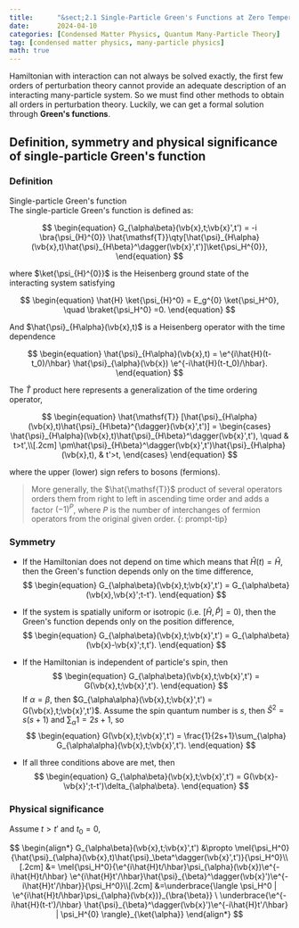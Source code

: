 ```yaml
---
title:      "&sect;2.1 Single-Particle Green's Functions at Zero Temperature (Fermions)"
date:       2024-04-10
categories: [Condensed Matter Physics, Quantum Many-Particle Theory]
tag: [condensed matter physics, many-particle physics]
math: true
---
```

Hamiltonian  with interaction can not always be solved exactly, the first few orders of perturbation theory cannot provide an adequate description of an interacting many-particle system. So we must find other methods to obtain all orders in perturbation theory. Luckily, we can get a formal solution through **Green's functions**.

## Definition, symmetry and physical significance of single-particle Green's function
### Definition
<div class="box-info" markdown="1">
<div class="title"> Single-particle Green's function </div>
The single-particle Green's function is defined as:

$$
\begin{equation}
G_{\alpha\beta}(\vb{x},t;\vb{x}',t') = -i \bra{\psi_{H}^{0}} \hat{\mathsf{T}}\qty[\hat{\psi}_{H\alpha}(\vb{x},t)\hat{\psi}_{H\beta}^\dagger(\vb{x}',t')]\ket{\psi_H^{0}},
\end{equation}
$$

</div>


where $\ket{\psi_{H}^{0}}$ is the Heisenberg ground state of the interacting system satisfying

$$
\begin{equation}
\hat{H} \ket{\psi_{H}^0} = E_g^{0} \ket{\psi_H^0}, \quad \braket{\psi_H^0} =0.
\end{equation}
$$

And $\hat{\psi}_{H\alpha}(\vb{x},t)$ is a Heisenberg operator with the time dependence

$$
\begin{equation}
\hat{\psi}_{H\alpha}(\vb{x},t) = \e^{i\hat{H}(t-t_0)/\hbar} \hat{\psi}_{\alpha}(\vb{x}) \e^{-i\hat{H}(t-t_0)/\hbar}.
\end{equation}
$$

The $\hat{T}$ product here represents a generalization of the time ordering operator,

$$
\begin{equation}
    \hat{\mathsf{T}} [\hat{\psi}_{H\alpha}(\vb{x},t)\hat{\psi}_{H\beta}^{\dagger}(\vb{x}',t')] = \begin{cases}
        \hat{\psi}_{H\alpha}(\vb{x},t)\hat{\psi}_{H\beta}^\dagger(\vb{x}',t'), \quad & t>t',\\[.2cm]
        \pm\hat{\psi}_{H\beta}^\dagger(\vb{x}',t')\hat{\psi}_{H\alpha}(\vb{x},t), & t'>t,
    \end{cases}
\end{equation}
$$

where the upper (lower) sign refers to bosons (fermions).

> More generally, the $\hat{\mathsf{T}}$ product of several operators orders them from right to left in ascending time order and adds a factor $(-1)^{P}$, where $P$ is the number of interchanges of fermion operators from the original given order.
{: prompt-tip}

### Symmetry
- If the Hamiltonian does not depend on time which means that $\hat{H}(t) = \hat{H}$, then the Green's function depends only on the time difference,
$$
\begin{equation}
G_{\alpha\beta}(\vb{x},t;\vb{x}',t') = G_{\alpha\beta}(\vb{x},\vb{x}';t-t').
\end{equation}
$$

- If the system is spatially uniform or isotropic (i.e. $[\hat{H},\hat{P}] = 0$), then the Green's function depends only on the position difference,
$$
\begin{equation}
    G_{\alpha\beta}(\vb{x},t;\vb{x}',t') = G_{\alpha\beta}(\vb{x}-\vb{x}';t,t').
\end{equation}
$$

- If the Hamiltonian is independent of particle's spin, then
$$
\begin{equation}
    G_{\alpha\beta}(\vb{x},t;\vb{x}',t') = G(\vb{x},t;\vb{x}',t').
\end{equation}
$$
If $\alpha=\beta$, then $G_{\alpha\alpha}(\vb{x},t;\vb{x}',t') = G(\vb{x},t;\vb{x}',t')$. Assume the spin quantum number is $s$, then $\hat{S}^2 = s(s+1)$ and $\displaystyle{\sum_{\alpha}1 = 2s+1}$, so
$$
\begin{equation}
G(\vb{x},t;\vb{x}',t') = \frac{1}{2s+1}\sum_{\alpha} G_{\alpha\alpha}(\vb{x},t;\vb{x}',t'). 
\end{equation}
$$

- If all three conditions above are met, then
$$
\begin{equation}
    G_{\alpha\beta}(\vb{x},t;\vb{x}',t') = G(\vb{x}-\vb{x}';t-t')\delta_{\alpha\beta}.
\end{equation}
$$

### Physical significance
Assume $t>t'$ and $t_0 = 0$,

$$
\begin{align*}
    G_{\alpha\beta}(\vb{x},t;\vb{x}',t') &\propto \mel{\psi_H^0}{\hat{\psi}_{\alpha}(\vb{x},t)\hat{\psi}_\beta^\dagger(\vb{x}',t')}{\psi_H^0}\\[.2cm]
    &= \mel{\psi_H^0}{\e^{i\hat{H}t/\hbar}\psi_{\alpha}(\vb{x})\e^{-i\hat{H}t/\hbar} \e^{i\hat{H}t'/\hbar}\hat{\psi}_{\beta}^\dagger(\vb{x}')\e^{-i\hat{H}t'/\hbar}}{\psi_H^0}\\[.2cm]
    &=\underbrace{\langle \psi_H^0 | \e^{i\hat{H}t/\hbar}\psi_{\alpha}(\vb{x})}_{\bra{\beta}} \ \underbrace{\e^{-i\hat{H}(t-t')/\hbar} \hat{\psi}_{\beta}^\dagger(\vb{x}')\e^{-i\hat{H}t'/\hbar} | \psi_H^{0} \rangle}_{\ket{\alpha}}
\end{align*}
$$